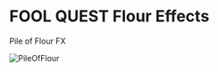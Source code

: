 # FOOL QUEST Flour Effects
 Pile of Flour FX

![PileOfFlour](https://user-images.githubusercontent.com/43956936/70367848-72538200-18a4-11ea-90d3-e59af04562e0.PNG)

